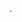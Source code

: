 .

<!---
hackerism/hackerism is a ✨ special ✨ repository because its `README.md` (this file) appears on your GitHub profile.
You can click the Preview link to take a look at your changes.
--->
